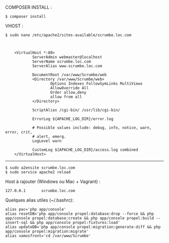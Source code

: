 COMPOSER INSTALL :

	$ composer install


VHOST :

	$ sudo nano /etc/apache2/sites-available/scrumbe.loc.com



        <VirtualHost *:80>
                ServerAdmin webmaster@localhost
                ServerName scrumbe.loc.com
                ServerAlias www.scrumbe.loc.com

                DocumentRoot /var/www/Scrumbe/web
                <Directory /var/www/Scrumbe/web>
                        Options Indexes FollowSymLinks MultiViews
                        AllowOverride All
                        Order allow,deny
                        allow from all
                </Directory>

                ScriptAlias /cgi-bin/ /usr/lib/cgi-bin/

                ErrorLog ${APACHE_LOG_DIR}/error.log

                # Possible values include: debug, info, notice, warn, error, crit,
                # alert, emerg.
                LogLevel warn

                CustomLog ${APACHE_LOG_DIR}/access.log combined
        </VirtualHost>

___

	$ sudo a2ensite scrumbe.loc.com
	$ sudo service apache2 reload



Host à rajouter (Windows ou Mac + Vagrant) :

    127.0.0.1       scrumbe.loc.com
    
Quelques alias utiles (~/.bashrc):

	alias pac='php app/console'
	alias resetDB='php app/console propel:database:drop --force && php app/console propel:database:create && php app/console propel:build --insert-sql && php app/console propel:fixtures:load'
	alias updateDB='php app/console propel:migration:generate-diff && php app/console propel:migration:migrate'
	alias vamosfront='cd /var/www/Scrumbe'
